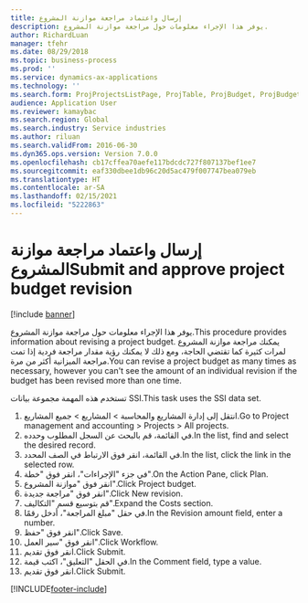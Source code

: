 ```yaml
---
title: إرسال واعتماد مراجعة موازنة المشروع
description: يوفر هذا الإجراء معلومات حول مراجعة موازنة المشروع.
author: RichardLuan
manager: tfehr
ms.date: 08/29/2018
ms.topic: business-process
ms.prod: ''
ms.service: dynamics-ax-applications
ms.technology: ''
ms.search.form: ProjProjectsListPage, ProjTable, ProjBudget, ProjBudgetRevision, WorkflowSubmitDialog
audience: Application User
ms.reviewer: kamaybac
ms.search.region: Global
ms.search.industry: Service industries
ms.author: riluan
ms.search.validFrom: 2016-06-30
ms.dyn365.ops.version: Version 7.0.0
ms.openlocfilehash: cb17cffea70aefe117bdcdc727f807137bef1ee7
ms.sourcegitcommit: eaf330dbee1db96c20d5ac479f007747bea079eb
ms.translationtype: HT
ms.contentlocale: ar-SA
ms.lasthandoff: 02/15/2021
ms.locfileid: "5222863"
---
```

# <a name="submit-and-approve-project-budget-revision"></a><span data-ttu-id="73863-103">إرسال واعتماد مراجعة موازنة المشروع</span><span class="sxs-lookup"><span data-stu-id="73863-103">Submit and approve project budget revision</span></span>

[!include [banner](../../includes/banner.md)]

<span data-ttu-id="73863-104">يوفر هذا الإجراء معلومات حول مراجعة موازنة المشروع.</span><span class="sxs-lookup"><span data-stu-id="73863-104">This procedure provides information about revising a project budget.</span></span> <span data-ttu-id="73863-105">يمكنك مراجعة موازنة المشروع لمرات كثيرة كما تقتضي الحاجة، ومع ذلك لا يمكنك رؤية مقدار مراجعة فردية إذا تمت مراجعة الميزانية أكثر من مرة.</span><span class="sxs-lookup"><span data-stu-id="73863-105">You can revise a project budget as many times as necessary, however you can't see the amount of an individual revision if the budget has been revised more than one time.</span></span> 

<span data-ttu-id="73863-106">تستخدم هذه المهمة مجموعة بيانات SSI.</span><span class="sxs-lookup"><span data-stu-id="73863-106">This task uses the SSI data set.</span></span>

1. <span data-ttu-id="73863-107">انتقل إلى إدارة المشاريع والمحاسبة > المشاريع > جميع المشاريع.</span><span class="sxs-lookup"><span data-stu-id="73863-107">Go to Project management and accounting > Projects > All projects.</span></span>
2. <span data-ttu-id="73863-108">في القائمة، قم بالبحث عن السجل المطلوب وحدده.</span><span class="sxs-lookup"><span data-stu-id="73863-108">In the list, find and select the desired record.</span></span>
3. <span data-ttu-id="73863-109">في القائمة، انقر فوق الارتباط في الصف المحدد.</span><span class="sxs-lookup"><span data-stu-id="73863-109">In the list, click the link in the selected row.</span></span>
4. <span data-ttu-id="73863-110">في جزء "الإجراءات"، انقر فوق "خطة".</span><span class="sxs-lookup"><span data-stu-id="73863-110">On the Action Pane, click Plan.</span></span>
5. <span data-ttu-id="73863-111">انقر فوق "موازنة المشروع".</span><span class="sxs-lookup"><span data-stu-id="73863-111">Click Project budget.</span></span>
6. <span data-ttu-id="73863-112">انقر فوق "مراجعة جديدة".</span><span class="sxs-lookup"><span data-stu-id="73863-112">Click New revision.</span></span>
7. <span data-ttu-id="73863-113">قم بتوسيع قسم "التكاليف".</span><span class="sxs-lookup"><span data-stu-id="73863-113">Expand the Costs section.</span></span>
8. <span data-ttu-id="73863-114">في حقل "مبلغ المراجعة"‬، أدخل رقمًا.</span><span class="sxs-lookup"><span data-stu-id="73863-114">In the Revision amount field, enter a number.</span></span>
9. <span data-ttu-id="73863-115">انقر فوق "حفظ".</span><span class="sxs-lookup"><span data-stu-id="73863-115">Click Save.</span></span>
10. <span data-ttu-id="73863-116">انقر فوق "سير العمل".</span><span class="sxs-lookup"><span data-stu-id="73863-116">Click Workflow.</span></span>
11. <span data-ttu-id="73863-117">انقر فوق تقديم.</span><span class="sxs-lookup"><span data-stu-id="73863-117">Click Submit.</span></span>
12. <span data-ttu-id="73863-118">في الحقل "التعليق"، اكتب قيمة.</span><span class="sxs-lookup"><span data-stu-id="73863-118">In the Comment field, type a value.</span></span>
13. <span data-ttu-id="73863-119">انقر فوق تقديم.</span><span class="sxs-lookup"><span data-stu-id="73863-119">Click Submit.</span></span>



[!INCLUDE[footer-include](../../../includes/footer-banner.md)]